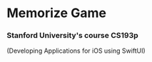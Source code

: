 #  Memorize Game

### Stanford University's course CS193p 
(Developing Applications for iOS using SwiftUI)

